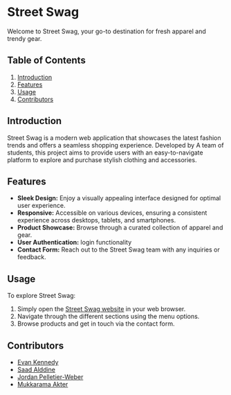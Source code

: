 # Street Swag

Welcome to Street Swag, your go-to destination for fresh apparel and trendy gear.

## Table of Contents
1. [Introduction](#introduction)
2. [Features](#features)
3. [Usage](#usage)
4. [Contributors](#contributors)

## Introduction
Street Swag is a modern web application that showcases the latest fashion trends and offers a seamless shopping experience. Developed by A team of students, this project aims to provide users with an easy-to-navigate platform to explore and purchase stylish clothing and accessories.

## Features
- **Sleek Design:** Enjoy a visually appealing interface designed for optimal user experience.
- **Responsive:** Accessible on various devices, ensuring a consistent experience across desktops, tablets, and smartphones.
- **Product Showcase:** Browse through a curated collection of apparel and gear.
- **User Authentication:** login functionality
- **Contact Form:** Reach out to the Street Swag team with any inquiries or feedback.

## Usage
To explore Street Swag:
1. Simply open the [Street Swag website](https://evanckennedy.github.io/street-swag/) in your web browser.
2. Navigate through the different sections using the menu options.
3. Browse products and get in touch via the contact form.

## Contributors
- [Evan Kennedy](https://github.com/evanckennedy)
- [Saad Alddine](https://github.com/MrAlameddine)
- [Jordan Pelletier-Weber](https://github.com/jordanpweber)
- [Mukkarama Akter](https://github.com/Mukarrama31)